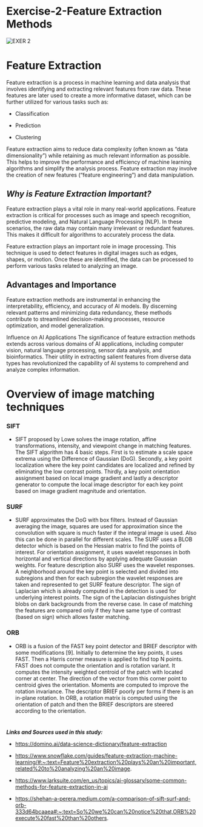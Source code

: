 # **Exercise-2-Feature Extraction Methods**

![EXER 2](https://github.com/user-attachments/assets/e6385a9a-d14b-4b69-b819-57e093bd5da5)

# **Feature Extraction**

Feature extraction is a process in machine learning and data analysis that involves identifying and extracting relevant features from raw data. These features are later used to create a more informative dataset, which can be further utilized for various tasks such as:

* Classification

* Prediction

* Clustering

Feature extraction aims to reduce data complexity (often known as “data dimensionality”) while retaining as much relevant information as possible. This helps to improve the performance and efficiency of machine learning algorithms and simplify the analysis process. Feature extraction may involve the creation of new features (“feature engineering”) and data manipulation.

## *Why is Feature Extraction Important?*

  Feature extraction plays a vital role in many real-world applications. Feature extraction is critical for processes such as image and speech recognition, predictive modeling, and Natural Language Processing (NLP). In these scenarios, the raw data may contain many irrelevant or redundant features. This makes it difficult for algorithms to accurately process the data.

  Feature extraction plays an important role in image processing. This technique is used to detect features in digital images such as edges, shapes, or motion. Once these are identified, the data can be processed to perform various tasks related to analyzing an image. 

## **Advantages and Importance**

Feature extraction methods are instrumental in enhancing the interpretability, efficiency, and accuracy of AI models. By discerning relevant patterns and minimizing data redundancy, these methods contribute to streamlined decision-making processes, resource optimization, and model generalization.

Influence on AI Applications The significance of feature extraction methods extends across various domains of AI applications, including computer vision, natural language processing, sensor data analysis, and bioinformatics. Their utility in extracting salient features from diverse data types has revolutionized the capability of AI systems to comprehend and analyze complex information.

# **Overview of image matching techniques**

### **SIFT**

* SIFT proposed by Lowe solves the image rotation, affine transformations, intensity, and viewpoint change in matching features. The SIFT algorithm has 4 basic steps. First is to estimate a scale space extrema using the Difference of Gaussian (DoG). Secondly, a key point localization where the key point candidates are localized and refined by eliminating the low contrast points. Thirdly, a key point orientation assignment based on local image gradient and lastly a descriptor generator to compute the local image descriptor for each key point based on image gradient magnitude and orientation.

### **SURF**

* SURF approximates the DoG with box filters. Instead of Gaussian averaging the image, squares are used for approximation since the convolution with square is much faster if the integral image is used. Also this can be done in parallel for different scales. The SURF uses a BLOB detector which is based on the Hessian matrix to find the points of interest. For orientation assignment, it uses wavelet responses in both horizontal and vertical directions by applying adequate Gaussian weights. For feature description also SURF uses the wavelet responses. A neighborhood around the key point is selected and divided into subregions and then for each subregion the wavelet responses are taken and represented to get SURF feature descriptor. The sign of Laplacian which is already computed in the detection is used for underlying interest points. The sign of the Laplacian distinguishes bright blobs on dark backgrounds from the reverse case. In case of matching the features are compared only if they have same type of contrast (based on sign) which allows faster matching.

### **ORB**

* ORB is a fusion of the FAST key point detector and BRIEF descriptor with some modifications [9]. Initially to determine the key points, it uses FAST. Then a Harris corner measure is applied to find top N points. FAST does not compute the orientation and is rotation variant. It computes the intensity weighted centroid of the patch with located corner at center. The direction of the vector from this corner point to centroid gives the orientation. Moments are computed to improve the rotation invariance. The descriptor BRIEF poorly per forms if there is an in-plane rotation. In ORB, a rotation matrix is computed using the orientation of patch and then the BRIEF descriptors are steered according to the orientation.

#

***Links and Sources used in this study:***

* https://domino.ai/data-science-dictionary/feature-extraction

* https://www.snowflake.com/guides/feature-extraction-machine-learning/#:~:text=Feature%20extraction%20plays%20an%20important,related%20to%20analyzing%20an%20image.

* https://www.larksuite.com/en_us/topics/ai-glossary/some-common-methods-for-feature-extraction-in-ai

* https://shehan-a-perera.medium.com/a-comparison-of-sift-surf-and-orb-333d64bcaaea#:~:text=So%20we%20can%20notice%20that,ORB%20execute%20fast%20than%20others.
